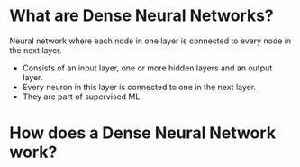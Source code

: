 # What are Dense Neural Networks?
Neural network where each node in one layer is connected to every node in the next layer.
 - Consists of an input layer, one or more hidden layers and an output layer.
 - Every neuron in this layer is connected to one in the next layer.
 - They are part of supervised ML. 


# How does a Dense Neural Network work?
